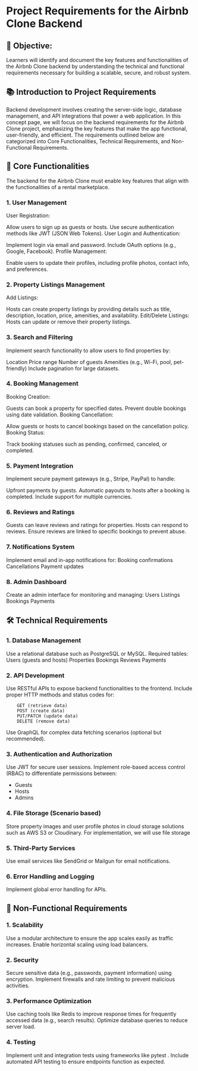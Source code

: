 # Project Requirements for the Airbnb Clone Backend
## 🎯 Objective:
Learners will identify and document the key features and functionalities of the Airbnb 
Clone backend by understanding the technical and functional requirements necessary for 
building a scalable, secure, and robust system.

## 📚 Introduction to Project Requirements
Backend development involves creating the server-side logic, database management, 
and API integrations that power a web application. In this concept page, we will focus 
on the backend requirements for the Airbnb Clone project, emphasizing the key features 
that make the app functional, user-friendly, and efficient.
The requirements outlined below are categorized into Core Functionalities, Technical 
Requirements, and Non-Functional Requirements.

## 🔑 Core Functionalities
The backend for the Airbnb Clone must enable key features that align with the 
functionalities of a rental marketplace.
### 1. User Management
User Registration:

Allow users to sign up as guests or hosts.
Use secure authentication methods like JWT (JSON Web Tokens).
User Login and Authentication:

Implement login via email and password.
Include OAuth options (e.g., Google, Facebook).
Profile Management:

Enable users to update their profiles, including profile photos, contact info, and preferences.
### 2. Property Listings Management
Add Listings:

Hosts can create property listings by providing details such as title, description, location, price, amenities, and availability.
Edit/Delete Listings:
Hosts can update or remove their property listings.

### 3. Search and Filtering
Implement search functionality to allow users to find properties by:

Location
Price range
Number of guests
Amenities (e.g., Wi-Fi, pool, pet-friendly)
Include pagination for large datasets.
### 4. Booking Management
Booking Creation:

Guests can book a property for specified dates.
Prevent double bookings using date validation.
Booking Cancellation:

Allow guests or hosts to cancel bookings based on the cancellation policy.
Booking Status:

Track booking statuses such as pending, confirmed, canceled, or completed.
### 5. Payment Integration
Implement secure payment gateways (e.g., Stripe, PayPal) to handle:

Upfront payments by guests.
Automatic payouts to hosts after a booking is completed.
Include support for multiple currencies.

### 6. Reviews and Ratings
Guests can leave reviews and ratings for properties.
Hosts can respond to reviews.
Ensure reviews are linked to specific bookings to prevent abuse.

### 7. Notifications System
Implement email and in-app notifications for:
Booking confirmations
Cancellations
Payment updates

### 8. Admin Dashboard
Create an admin interface for monitoring and managing:
        Users
        Listings
        Bookings
        Payments
        
## 🛠️ Technical Requirements
### 1. Database Management
Use a relational database such as PostgreSQL or MySQL.
Required tables:
      Users (guests and hosts)
      Properties
      Bookings
      Reviews
      Payments
      
### 2. API Development
Use RESTful APIs to expose backend functionalities to the frontend.
Include proper HTTP methods and status codes for:

        GET (retrieve data)
        POST (create data)
        PUT/PATCH (update data)
        DELETE (remove data)
Use GraphQL for complex data fetching scenarios (optional but recommended).

### 3. Authentication and Authorization
Use JWT for secure user sessions.
Implement role-based access control (RBAC) to differentiate permissions between:
* Guests
* Hosts
* Admins
### 4. File Storage (Scenario based)
Store property images and user profile photos in cloud storage solutions such as AWS S3 or 
Cloudinary. For implementation, we will use file storage
### 5. Third-Party Services
Use email services like SendGrid or Mailgun for email notifications.
### 6. Error Handling and Logging
Implement global error handling for APIs.

## 🚀 Non-Functional Requirements
### 1. Scalability
Use a modular architecture to ensure the app scales easily as traffic increases.
Enable horizontal scaling using load balancers.
### 2. Security
Secure sensitive data (e.g., passwords, payment information) using encryption.
Implement firewalls and rate limiting to prevent malicious activities.
### 3. Performance Optimization
Use caching tools like Redis to improve response times for frequently accessed data (e.g., search results).
Optimize database queries to reduce server load.
### 4. Testing
Implement unit and integration tests using frameworks like pytest .
Include automated API testing to ensure endpoints function as expected.

